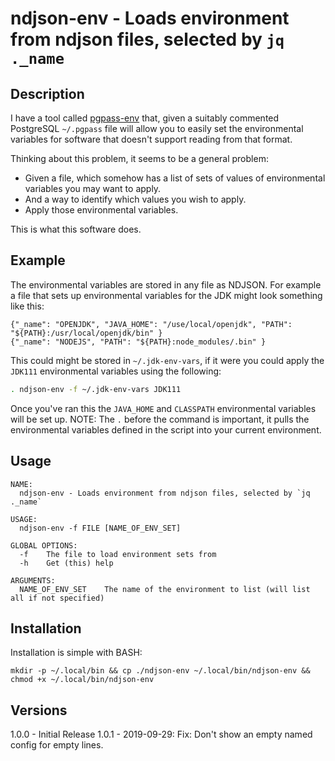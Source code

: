 # ndjson-env - Loads environment from ndjson files, selected by `jq ._name`

## Description

I have a tool called [pgpass-env](https://github.com/forbesmyester/psql-tools#pgpass-env) that, given a suitably commented PostgreSQL `~/.pgpass` file will allow you to easily set the environmental variables for software that doesn't support reading from that format.

Thinking about this problem, it seems to be a general problem:

 * Given a file, which somehow has a list of sets of values of environmental variables you may want to apply.
 * And a way to identify which values you wish to apply.
 * Apply those environmental variables.

This is what this software does.

## Example

The environmental variables are stored in any file as NDJSON. For example a file that sets up environmental variables for the JDK might look something like this:


    {"_name": "OPENJDK", "JAVA_HOME": "/use/local/openjdk", "PATH": "${PATH}:/usr/local/openjdk/bin" }
    {"_name": "NODEJS", "PATH": "${PATH}:node_modules/.bin" }

This could might be stored in `~/.jdk-env-vars`, if it were you could apply the `JDK111` environmental variables using the following:

```bash
. ndjson-env -f ~/.jdk-env-vars JDK111
```

Once you've ran this the `JAVA_HOME` and `CLASSPATH` environmental variables will be set up. NOTE: The `.` before the command is important, it pulls the environmental variables defined in the script into your current environment.

## Usage


    NAME:
      ndjson-env - Loads environment from ndjson files, selected by `jq ._name`
    
    USAGE:
      ndjson-env -f FILE [NAME_OF_ENV_SET]
    
    GLOBAL OPTIONS:
      -f    The file to load environment sets from
      -h    Get (this) help
    
    ARGUMENTS:
      NAME_OF_ENV_SET    The name of the environment to list (will list all if not specified)

## Installation

Installation is simple with BASH:

```shell
mkdir -p ~/.local/bin && cp ./ndjson-env ~/.local/bin/ndjson-env && chmod +x ~/.local/bin/ndjson-env
```

## Versions

 1.0.0 - Initial Release
 1.0.1 - 2019-09-29: Fix: Don't show an empty named config for empty lines.
